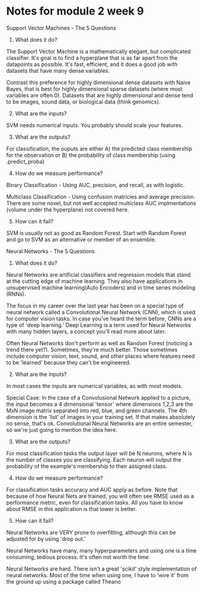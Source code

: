 # Notes for module 2 week 9

Support Vector Machines - The 5 Questions

1. What does it do?

  The Support Vector Machine is a mathematically elegant, but complicated classifier.   It's goal is to find a hyperplane that is as far apart from the datapoints as possible.   It's fast, efficient, and it does a good job with datasets that have many dense variables.

  Contrast this preference for highly dimensional dense datasets with Naive Bayes, that is best for highly dimensional sparse datasets (where most variables are often 0).  Datasets that are highly dimensional and dense tend to be images, sound data, or biological data (think genomics).

2. What are the inputs?

  SVM needs numerical inputs.   You probably should scale your features.

3. What are the outputs?

  For classification, the ouputs are either A) the predicted class membership for the observation or B) the probability of class membership (using .predict_proba)

4. How do we measure performance?

  Binary Classification - Using AUC, precision, and recall, as with logistic.

  Multiclass Classification - Using confusion matricies and average precision.   There are some novel, but not well accepted multiclass AUC implmentations (volume under the hyperplane) not covered here.

5. How can it fail?

  SVM is usually not as good as Random Forest.  Start with Random Forest and go to SVM as an alternative or member of an ensemble.   



  Neural Networks - The 5 Questions

1. What does it do?

  Neural Networks are artificial classifiers and regression models  that stand at the cutting edge of machine learning.   They also have applications in unsupervised machine learning(Auto Encoders) and in time series modeling (RNNs).

  The focus in my career over the last year has been on a special type of neural network called a Convolutional Neural Network (CNN), which is used for computer vision tasks.   In case you've heard the term before, CNNs are a type of 'deep learning.'   Deep Learning is a term used for Neural Networks with many hidden layers, a concept you'll read more about later.

  Often Neural Networks don't perform as well as Random Forest (noticing a trend there yet?).   Sometimes, they're much better.   Those sometimes include computer vision, text, sound, and other places where features need to be 'learned' because they can't be engineered.   

2. What are the inputs?

  In most cases the inputs are numerical variables, as with most models.  

  Special Case:  In the case of a Convolusional Network applied to a picture, the input becomes a 4 dimensional 'tensor'  where dimensions 1,2,3 are the MxN image matrix separated into red, blue, and green channels.   The 4th dimension is the 'list' of images in your training set.    If that makes absolutely no sense, that's ok.   Convolutional Neural Networks are an entire semester, so we're just going to mention the idea here.

3. What are the outputs?

  For most classification tasks the output layer will be N neurons, where N is the number of classes you are classifying.   Each neuron will output the probability of the example's membership to their assigned class.   

4. How do we measure performance?

  For classification tasks accuracy and AUC apply as before.   Note that because of how Neural Nets are trained, you will often see RMSE used as a performance metric, even for classification tasks.   All you have to know about RMSE in this application is that lower is better.

5. How can it fail?

  Neural Networks are VERY prone to overfitting, although this can be adjusted for by using 'drop out.'

  Neural Networks have many, many hyperparameters and using one is a time consuming, tedious process.   It's often not worth the time.

  Neural Networks are hard.   There isn't a great 'scikit' style implementation of neural networks.   Most of the time when using one, I have to 'wire it' from the ground up using a package called Theano
